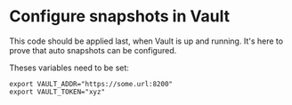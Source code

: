 # Configure snapshots in Vault

This code should be applied last, when Vault is up and running. It's here to prove that auto snapshots can be configured.

Theses variables need to be set:

```shell
export VAULT_ADDR="https://some.url:8200"
export VAULT_TOKEN="xyz"
```
